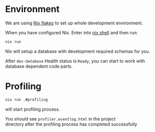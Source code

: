 # Environment

We are using [Nix flakes](https://nixos.wiki/wiki/Flakes) to set up whole development environment.

When you have configured Nix. Enter into [nix shell](https://nixos.org/manual/nix/stable/command-ref/new-cli/nix3-develop) and then run:
```bash
nix run
```

Nix will setup a database with development required schemas for you.

After `dev-database` Health status is `Ready`, you can start to work with database dependent code parts.

# Profiling

```bash
nix run .#profiling
```

will start profiling process.

You should see `profiler.eventlog.html` in the project \
directory after the profiling process has completed successfully
